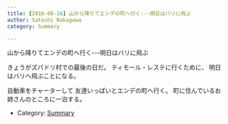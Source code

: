 ```yaml
---
title: [2016-08-16] 山から降りてエンデの町へ行く---明日はバリに飛ぶ
author: Satoshi Nakagawa
category: Summary

---
```


山から降りてエンデの町へ行く---明日はバリに飛ぶ

 きょうがズパドリ村での最後の日だ。
ティモール・レステに行くために、
明日はバリへ飛ぶことになる。

 自動車をチャーターして
友達いっぱいとエンデの町へ行く。
町に住んでいるお姉さんのところに一泊する。

- Category: [Summary](https://merapano.github.io/categories.html#Summary)

